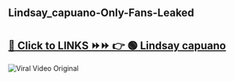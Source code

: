 
 ## Lindsay_capuano-Only-Fans-Leaked

# <h2><a href="https://clipsfans.com/Lindsay_capuano&ref=git">🔗 Click to LINKS ⏩⏩ 👉 🟢 Lindsay capuano </a></h2>

<a href="https://clipsfans.com/Lindsay_capuano&ref=git" rel="nofollow" data-target="animated-image.originalLink"><img src="https://i.ibb.co.com/xMMVF88/686577567.gif" alt="Viral Video Original" style="max-width: 100%; display: inline-block;" data-target="animated-image.originalImage"></a>
